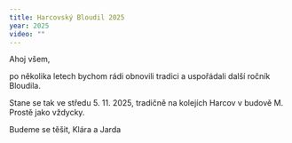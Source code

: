 ```yaml
---
title: Harcovský Bloudil 2025
year: 2025
video: ""
---
```

Ahoj všem, 

po několika letech bychom rádi obnovili tradici a uspořádali další ročník Bloudila. 

Stane se tak ve středu 5. 11. 2025, tradičně na kolejích Harcov v budově M. Prostě jako vždycky. 

Budeme se těšit, Klára a Jarda
